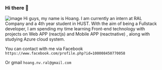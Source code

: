 ### Hi there 👋

![image](https://github.com/rddigital/web-ui-NNCNC/blob/main/photo/reactjs.jpg)
Hi guys, my name is Hoang. I am currently an intern at RAL Company and a 4th year student in HUST. 
With the aim of being a Fullstack developer, I am spending my time learning Front-end technology with projects on Web APP (reactjs) and Mobile APP (reactnative) , along with studying Azure cloud system.

You can contact with me via Facebook `https://www.facebook.com/profile.php?id=100008450770058`

Or gmail `hoang.nv.ral@gmail.com`

